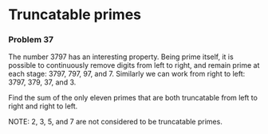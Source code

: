 # Truncatable primes
### Problem 37

The number 3797 has an interesting property. Being prime itself, it is possible to continuously remove digits from left to right, and remain prime at each stage: 3797, 797, 97, and 7. Similarly we can work from right to left: 3797, 379, 37, and 3.

Find the sum of the only eleven primes that are both truncatable from left to right and right to left.

NOTE: 2, 3, 5, and 7 are not considered to be truncatable primes.
